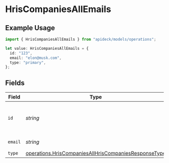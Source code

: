 # HrisCompaniesAllEmails

## Example Usage

```typescript
import { HrisCompaniesAllEmails } from "apideck/models/operations";

let value: HrisCompaniesAllEmails = {
  id: "123",
  email: "elon@musk.com",
  type: "primary",
};
```

## Fields

| Field                                                                                                                        | Type                                                                                                                         | Required                                                                                                                     | Description                                                                                                                  | Example                                                                                                                      |
| ---------------------------------------------------------------------------------------------------------------------------- | ---------------------------------------------------------------------------------------------------------------------------- | ---------------------------------------------------------------------------------------------------------------------------- | ---------------------------------------------------------------------------------------------------------------------------- | ---------------------------------------------------------------------------------------------------------------------------- |
| `id`                                                                                                                         | *string*                                                                                                                     | :heavy_minus_sign:                                                                                                           | Unique identifier for the email address                                                                                      | 123                                                                                                                          |
| `email`                                                                                                                      | *string*                                                                                                                     | :heavy_check_mark:                                                                                                           | Email address                                                                                                                | elon@musk.com                                                                                                                |
| `type`                                                                                                                       | [operations.HrisCompaniesAllHrisCompaniesResponseType](../../models/operations/hriscompaniesallhriscompaniesresponsetype.md) | :heavy_minus_sign:                                                                                                           | Email type                                                                                                                   | primary                                                                                                                      |